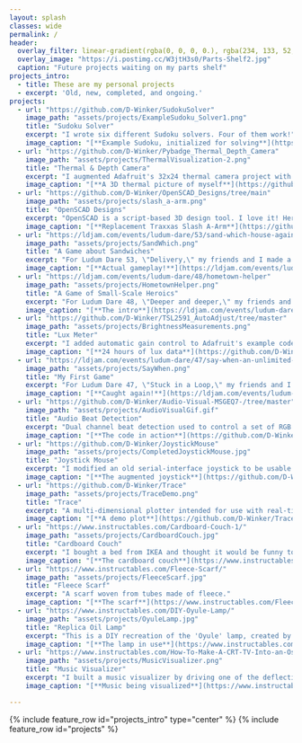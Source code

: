 ```yaml
---
layout: splash
classes: wide
permalink: /
header:
  overlay_filter: linear-gradient(rgba(0, 0, 0, 0.), rgba(234, 133, 52, 0.4))
  overlay_image: "https://i.postimg.cc/W3jtH3s0/Parts-Shelf2.jpg"
  caption: "Future projects waiting on my parts shelf"
projects_intro:
  - title: These are my personal projects
  - excerpt: 'Old, new, completed, and ongoing.'
projects:
  - url: "https://github.com/D-Winker/SudokuSolver"
    image_path: "assets/projects/ExampleSudoku_Solver1.png"
    title: "Sudoku Solver"
    excerpt: "I wrote six different Sudoku solvers. Four of them work!"
    image_caption: "[**Example Sudoku, initialized for solving**](https://github.com/D-Winker/SudokuSolver)"
  - url: "https://github.com/D-Winker/Pybadge_Thermal_Depth_Camera"
    image_path: "assets/projects/ThermalVisualization-2.png"
    title: "Thermal & Depth Camera"
    excerpt: "I augmented Adafruit's 32x24 thermal camera project with an 8x8 depth sensor, and added a few features to the code - CSV recording, 2x and 4x interpolation, moving averaging, and more."
    image_caption: "[**A 3D thermal picture of myself**](https://github.com/D-Winker/Pybadge_Thermal_Depth_Camera)" 
  - url: "https://github.com/D-Winker/OpenSCAD_Designs/tree/main"
    image_path: "assets/projects/slash_a-arm.png"
    title: "OpenSCAD Designs"
    excerpt: "OpenSCAD is a script-based 3D design tool. I love it! Here are some things I designed in OpenSCAD."
    image_caption: "[**Replacement Traxxas Slash A-Arm**](https://github.com/D-Winker/OpenSCAD_Designs/tree/main)"
  - url: "https://ldjam.com/events/ludum-dare/53/sand-which-house-again"
    image_path: "assets/projects/SandWhich.png"
    title: "A Game about Sandwiches"
    excerpt: "For Ludum Dare 53, \"Delivery,\" my friends and I made a game where you play as a sandwich delivery person. Your goal is to deliver the right dialogue options to get a 5 star review."
    image_caption: "[**Actual gameplay!**](https://ldjam.com/events/ludum-dare/53/sand-which-house-again)"  
  - url: "https://ldjam.com/events/ludum-dare/48/hometown-helper"
    image_path: "assets/projects/HometownHelper.png"
    title: "A Game of Small-Scale Heroics"
    excerpt: "For Ludum Dare 48, \"Deeper and deeper,\" my friends and I made a game where you, a would-be adventurer, get pulled into the daily struggles of your hometown. Become the hero they need!"
    image_caption: "[**The intro**](https://ldjam.com/events/ludum-dare/48/hometown-helper)"  
  - url: "https://github.com/D-Winker/TSL2591_AutoAdjust/tree/master"
    image_path: "assets/projects/BrightnessMeasurements.png"
    title: "Lux Meter"
    excerpt: "I added automatic gain control to Adafruit's example code for the TSL2591 light sensor."
    image_caption: "[**24 hours of lux data**](https://github.com/D-Winker/TSL2591_AutoAdjust/tree/master)"
  - url: "https://ldjam.com/events/ludum-dare/47/say-when-an-unlimited-soup-experience"
    image_path: "assets/projects/SayWhen.png"
    title: "My First Game"
    excerpt: "For Ludum Dare 47, \"Stuck in a Loop,\" my friends and I made a stealth game where you're stuck getting soup! Try to escape before the waiter refills your bowl."
    image_caption: "[**Caught again!**](https://ldjam.com/events/ludum-dare/47/say-when-an-unlimited-soup-experience)"  
  - url: "https://github.com/D-Winker/Audio-Visual-MSGEQ7-/tree/master"
    image_path: "assets/projects/AudioVisualGif.gif"
    title: "Audio Beat Detection"
    excerpt: "Dual channel beat detection used to control a set of RGB LEDs, combined with a set of speakers, built into an old XBOX360 shell."
    image_caption: "[**The code in action**](https://github.com/D-Winker/Audio-Visual-MSGEQ7-/tree/master)"
  - url: "https://github.com/D-Winker/JoystickMouse"
    image_path: "assets/projects/CompletedJoystickMouse.jpg"
    title: "Joystick Mouse"
    excerpt: "I modified an old serial-interface joystick to be usable as a USB mouse. An Arduino dev board reads the potentiometers and buttons, then relays the programmed commands to the computer: mouse movement, right, left, and middle click, alt+tab, ctrl+tab, and ctrl+shift+tab."
    image_caption: "[**The augmented joystick**](https://github.com/D-Winker/JoystickMouse)"
  - url: "https://github.com/D-Winker/Trace"
    image_path: "assets/projects/TraceDemo.png"
    title: "Trace"
    excerpt: "A multi-dimensional plotter intended for use with real-time, real-world data sources."
    image_caption: "[**A demo plot**](https://github.com/D-Winker/Trace)"
  - url: "https://www.instructables.com/Cardboard-Couch-1/"
    image_path: "assets/projects/CardboardCouch.jpg"
    title: "Cardboard Couch"
    excerpt: "I bought a bed from IKEA and thought it would be funny to make more furniture from the packaging. (Supports up to 3 adults)."
    image_caption: "[**The cardboard couch**](https://www.instructables.com/Cardboard-Couch-1/)"
  - url: "https://www.instructables.com/Fleece-Scarf/"
    image_path: "assets/projects/FleeceScarf.jpg"
    title: "Fleece Scarf"
    excerpt: "A scarf woven from tubes made of fleece."
    image_caption: "[**The scarf**](https://www.instructables.com/Fleece-Scarf/)"
  - url: "https://www.instructables.com/DIY-Oyule-Lamp/"
    image_path: "assets/projects/OyuleLamp.jpg"
    title: "Replica Oil Lamp"
    excerpt: "This is a DIY recreation of the 'Oyule' lamp, created by artist Sergio Silva."
    image_caption: "[**The lamp in use**](https://www.instructables.com/DIY-Oyule-Lamp/)"
  - url: "https://www.instructables.com/How-To-Make-A-CRT-TV-Into-an-Oscilloscope/"
    image_path: "assets/projects/MusicVisualizer.png"
    title: "Music Visualizer"
    excerpt: "I built a music visualizer by driving one of the deflection coils in a CRT with an audio source."
    image_caption: "[**Music being visualized**](https://www.instructables.com/How-To-Make-A-CRT-TV-Into-an-Oscilloscope/)"

---
```


{% include feature_row id="projects_intro" type="center" %}
{% include feature_row id="projects" %}
